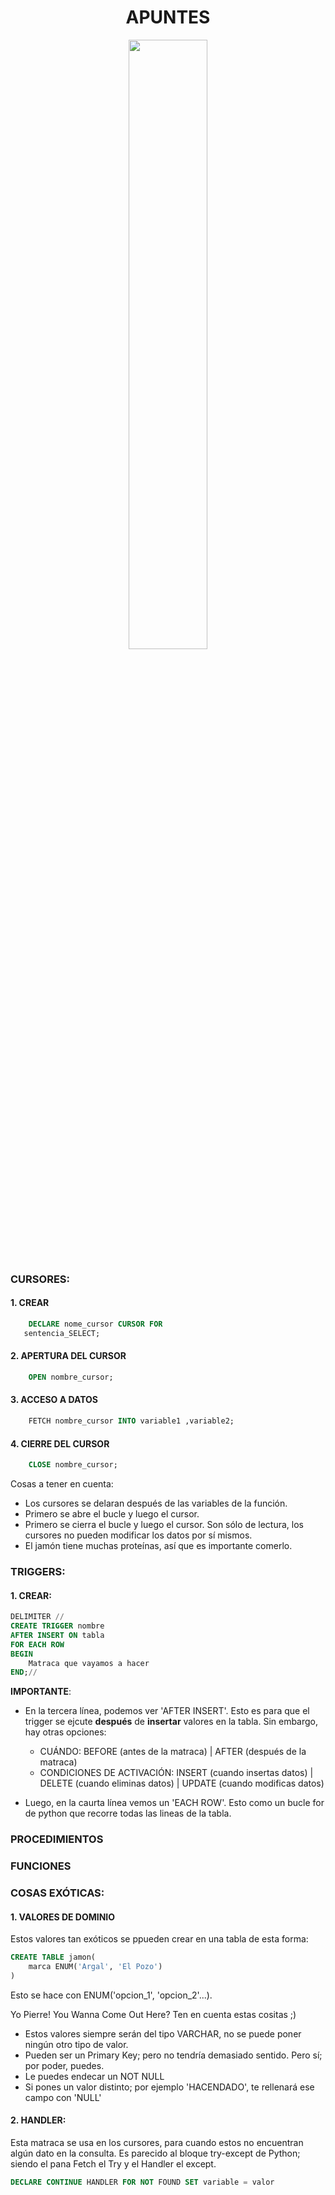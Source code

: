 <div align="center">
    
# APUNTES

<img src="https://media.tenor.com/9qZTKKgW2OUAAAAM/ibai-yo.gif" width= 50%>

</div>

### CURSORES:

#### 1. CREAR 

```sql
    DECLARE nome_cursor CURSOR FOR 
   sentencia_SELECT;
```

#### 2. APERTURA DEL CURSOR 

```sql
    OPEN nombre_cursor;
```
#### 3. ACCESO A DATOS

```sql
    FETCH nombre_cursor INTO variable1 ,variable2;
```
#### 4. CIERRE DEL CURSOR

```sql
    CLOSE nombre_cursor;
```

Cosas a tener en cuenta:

- Los cursores se delaran después de las variables de la función.
- Primero se abre el bucle y luego el cursor.
- Primero se cierra el bucle y luego el cursor.
Son sólo de lectura, los cursores no pueden modificar los datos por sí mismos.
- El jamón tiene muchas proteínas, así que es importante comerlo.

### TRIGGERS:

#### 1. CREAR:

```sql
DELIMITER //
CREATE TRIGGER nombre
AFTER INSERT ON tabla
FOR EACH ROW
BEGIN
    Matraca que vayamos a hacer
END;//
```
**IMPORTANTE**:

- En la tercera línea, podemos ver 'AFTER INSERT'. Esto es para que el trigger se ejcute **después** de **insertar** valores en la tabla. Sin embargo, hay otras opciones:

  - CUÁNDO: BEFORE (antes de la matraca) | AFTER (después de la matraca)
  - CONDICIONES DE ACTIVACIÓN: INSERT (cuando insertas datos) | DELETE (cuando eliminas datos) | UPDATE (cuando modificas datos)

- Luego, en la caurta línea vemos un 'EACH ROW'. Esto como un bucle for de python que recorre todas las lineas de la tabla.

### PROCEDIMIENTOS



### FUNCIONES


  
### COSAS EXÓTICAS:

#### 1. VALORES DE DOMINIO


Estos valores tan exóticos se ppueden crear en una tabla de esta forma:

```sql
CREATE TABLE jamon(
    marca ENUM('Argal', 'El Pozo')
)
```

Esto se hace con ENUM('opcion_1', 'opcion_2'...).

Yo Pierre! You Wanna Come Out Here? Ten en cuenta estas cositas ;)

- Estos valores siempre serán del tipo VARCHAR, no se puede poner ningún otro tipo de valor.
- Pueden ser un Primary Key; pero no tendría demasiado sentido. Pero sí; por poder, puedes.
- Le puedes endecar un NOT NULL 
- Si pones un valor distinto; por ejemplo 'HACENDADO', te rellenará ese campo con 'NULL'

#### 2. HANDLER:

Esta matraca se usa en los cursores, para cuando estos no encuentran algún dato en la consulta. Es parecido al bloque try-except de Python; siendo el pana Fetch el Try y el Handler el except.

```sql
DECLARE CONTINUE HANDLER FOR NOT FOUND SET variable = valor
```

<div align="center">



